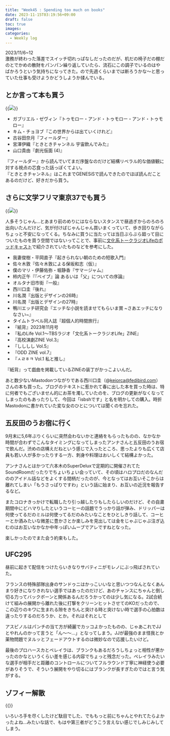 ```yaml
---
title: "Week45 : Spending too much on books"
date: 2023-11-15T03:19:56+09:00
draft: false
toc: true
images:
categories:
  - Weekly log
---
```

2023/11/6~12  
激務が終わった落差でスイッチ切れっぱなしだったのだが、机だの椅子だの棚だのとでかめの散財をパンパン繰り返していたら、流石にこの調子でいるのはやばかろうという気持ちになってきた。ので先週くらいまでは断ろうかな～と思っていた仕事も受けようかどうしようか揉んでいる。
<!--more-->

## とか言って本も買う

{{<image src="/images/2023/1106_maruzen.webp">}}

- ガブリエル・ゼヴィン『トゥモロー・アンド・トゥモロー・アンド・トゥモロー』
- キム・チョヨブ『この世界からは出ていくけれど』
- 古谷田奈月『フィールダー』
- 宮澤伊織『ときときチャンネル 宇宙飲んでみた』
- 山口貴由『劇光仮面 (4)』

『フィールダー』から読んでいてまだ序盤なのだけど結構リベラル的な価値観に対する視点の芯食った話っぽくてよい。  
『ときときチャンネル』はこれまでGENESiSで読んできたのでほぼ読んだことあるのだけど、好きだから買う。

## さらに文学フリマ東京37でも買う

{{<image src="/images/2023/1111_bunfree.webp">}}

人多そうじゃん…とあまり前のめりにはならないスタンスで昼過ぎからのろのろ出向いたんだけど、気が付けばじゃんじゃん買いまくっていて、歩き回りながらちょっと不安になってくる。ちなみに買うに当たっては当日ぶらぶら廻って目についたものを買う空間ではないってことで、事前に[文化系トークラジオLifeのポッドキャスト](https://www.tbsradio.jp/articles/76793/)で紹介されていたものなどを参考にした。

- 我妻俊樹・平岡直子『起きられない朝のための短歌入門』
- 佐々木敦『佐々木敦による保坂和志（仮）』
- 僕のマリ・伊藤佑弥・堀静香『サマージャム』
- 柿内正午『『ベイブ』論 あるいは「父」についての序論』
- オルタナ旧市街『一般』
- 西川口圭『後れ』
- 川名潤『出版とデザインの26時』
- 川名潤『出版とデザインの27時』
- 鴨川エッチ研究会『エッチな小説を読ませてもらいま賞 ~さあエッチになりなさい~』
- タイムトラベル同人誌『超個人的時間旅行』
- 『紙背』2023年11月号
- 『私のLife Vol.1〜TBSラジオ「文化系トークラジオLife」ZINE』
- 『高校演劇ZINE Vol.3』
- 『しししし Vol.5』
- 『ODD ZINE vol.7』
- 『ㅅㄹㅎㅋ Vol.1 私と推し』

『紙背』って戯曲を掲載しているZINEの装丁がかっこよいんだ。

あと数少ないMastodonつながりである西川口圭（@keiorca@fedibird.com）さんの本も買った。ブログのテキストに惹かれて春に出した本を買った時は、特に何者でもございません的にお茶を濁していたのを、ブログの更新がなくなってしまったのもあったりして、今回は「isbshです」と名を明かしての購入。時折Mastodonに書かれていた変な女のひとについては聞くのを忘れた。

## 五反田のうお宿に行く

9月末に5,6年ぶりくらいに突然会わないかと連絡をもらったものの、なかなか時間が合わずでこんなタイミングになってしまったアンナさんと五反田のうお宿で飲んだ。渋めの店構えだねという感じで入ったところ、思ったよりも広くて店員も若い人が多かったりする一方、刺身や料理はおいしくて結構よかった。

アンナさんとはかつて六本木のSuperDeluxで定期的に開催されてたSoundRoomだったりでちょいちょい会っていて、その頃はハロプロだのなんだののアイドル話などをよくする間柄だったのが、今となってはお互いそこからは離れてしまい「もうさっぱりですわ」という話に始まり、お互いの近況を報告するなど。

またコロナきっかけで転職したり引っ越したりもしたらしいのだけど、その自粛期間中にどハマりしたというコーヒーの話題でうっかり話が弾み、ドリッパーは何使ってるだのミルは何使ってるだのみたいなことをひとしきり話して、コーヒーとか酒みたいな微差に豊かさとか楽しみを見出しては金をじゃぶじゃぶ注ぎ込むのはお互いなかなか中年っぽいムーブでアレですねとなった。

楽しかったのでまた会う約束もした。

## UFC295

昼前に起きて配信をつけたらいきなりサバティニがモレノにぶっ飛ばされていた。

フランスの特殊部隊出身のサンドゥニはかっこいいなと思いつつなんとなくあんまり好きになりきれない選手ではあったのだけど、あのチャンスにちゃんと倒し切る力ってバックボーンと関係あるんだろうかってのは少し気になる。2試合続けて組みの展開から離れた後に打撃をクリーンヒットさせてのKOだったので、この辺りのキワに生まれる隙をきちんと突ける時と突けない時で選手の心拍数は違ったりするのだろうか、とか。それはそれとして

アスピノルはパンチの当て方が綺麗でカッコよかったものの、じゃあこれでJJとやれんのかって言うと「ん〜〜…」となってしまう。JJが最強のまま怪我とか薬物問題でヌルッとフェードアウトするのは微妙なので応援したいけど。

最後のプロハースカとペレイラは、ブランクもあるだろうしちょっと相性が悪かったのかなというくらい差を感じる内容でちょっと残念だった。ペレイラみたいな選手が相手だと距離のコントロールについてフルラウンド丁寧に神経使う必要がありそうで、そういう展開をやり切るにはブランクが長すぎたのではと言う気がする。

## ゾフィー解散

{{<youtube XAt15q2UhiA>}}

いろいろ手を尽くしたけど駄目でした、でももっと前にちゃんとやれてたらよかったよね…みたいな話で、もはや第三者がどうこう言えない感じでしみじみしてしまう。